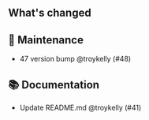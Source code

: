 ## What's changed

## 🧰 Maintenance

- 47 version bump @troykelly (#48)

## 📚 Documentation

- Update README.md @troykelly (#41)
